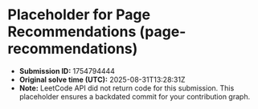 # Placeholder for Page Recommendations (page-recommendations)

- **Submission ID:** 1754794444
- **Original solve time (UTC):** 2025-08-31T13:28:31Z
- **Note:** LeetCode API did not return code for this submission.
  This placeholder ensures a backdated commit for your contribution graph.
